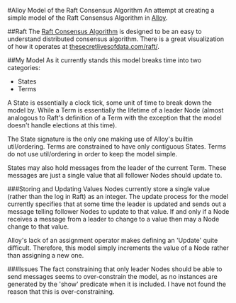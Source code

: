 #Alloy Model of the Raft Consensus Algorithm
An attempt at creating a simple model of the Raft Consensus Algorithm in
[Alloy](http://alloy.mit.edu/alloy/).

##Raft
The [Raft Consensus Algorithm](https://raft.github.io/) is designed to be an
easy to understand distributed consensus algorithm. There is a great
visualization of how it operates at
[thesecretlivesofdata.com/raft/](http://thesecretlivesofdata.com/raft/).

##My Model
As it currently stands this model breaks time into two categories:

- States
- Terms

A State is essentially a clock tick, some unit of time to break down the model
by. While a Term is essentially the lifetime of a leader Node (almost analogous
to Raft's definition of a Term with the exception that the model doesn't handle
elections at this time).

The State signature is the only one making use of Alloy's builtin util/ordering.
Terms are constrained to have only contiguous States. Terms do not use
util/ordering in order to keep the model simple.

States may also hold messages from the leader of the current Term. These
messages are just a single value that all follower Nodes should update to.

###Storing and Updating Values
Nodes currently store a single value (rather than the log in Raft) as an
integer. The update process for the model currently specifies that at some time
the leader is updated and sends out a message telling follower Nodes to update
to that value. If and only if a Node receives a message from a leader to change
to a value then may a Node change to that value.

Alloy's lack of an assignment operator makes defining an 'Update' quite
difficult. Therefore, this model simply increments the value of a Node rather
than assigning a new one.

###Issues
The fact constraining that only leader Nodes should be able to send messages
seems to over-constrain the model, as no instances are generated by the 'show'
predicate when it is included. I have not found the reason that this is
over-constraining.
